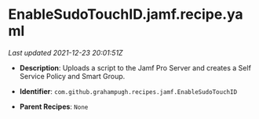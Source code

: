 # EnableSudoTouchID.jamf.recipe.yaml

_Last updated 2021-12-23 20:01:51Z_

- **Description**: Uploads a script to the Jamf Pro Server and creates a Self Service Policy and Smart Group.

- **Identifier**: `com.github.grahampugh.recipes.jamf.EnableSudoTouchID`

- **Parent Recipes**: `None`
